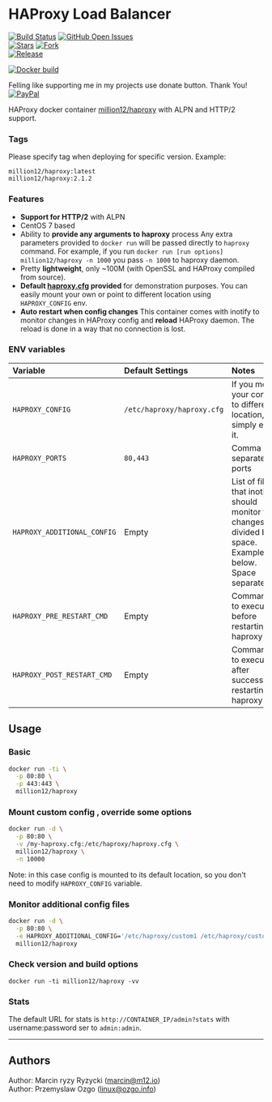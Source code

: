 HAProxy Load Balancer
===

[![Build Status](https://jenkins.ozgo.info/jenkins/buildStatus/icon?job=ghp-million12-docker-haproxy)](https://jenkins.ozgo.info/jenkins/job/ghp-million12-docker-haproxy/) 
[![GitHub Open Issues](https://img.shields.io/github/issues/million12/docker-haproxy.svg)](https://github.com/million12/docker-haproxy/issues)   
[![Stars](https://img.shields.io/github/stars/million12/docker-haproxy.svg?style=social&label=Stars)](https://github.com/million12/docker-haproxy/stargazers)
[![Fork](https://img.shields.io/github/forks/million12/docker-haproxy.svg?style=social&label=Fork)](https://github.com/million12/docker-haproxy/network/members)  
[![Release](https://img.shields.io/github/release/million12/docker-haproxy.svg)](http://microbadger.com/images/million12/haproxy.svg)

[![Docker build](http://dockeri.co/image/million12/haproxy)](https://hub.docker.com/r/million12/haproxy/)

Felling like supporting me in my projects use donate button. Thank You!  
[![PayPal](https://img.shields.io/badge/donate-PayPal-blue.svg)](https://www.paypal.me/POzgo)

HAProxy docker container [million12/haproxy](https://registry.hub.docker.com/u/million12/haproxy/) with ALPN and HTTP/2 support.

### Tags

Please specify tag when deploying for specific version.
Example:

`million12/haproxy:latest`  
`million12/haproxy:2.1.2`

### Features

* **Support for HTTP/2** with ALPN
* CentOS 7 based
* Ability to **provide any arguments to haproxy** process
  Any extra parameters provided to `docker run` will be passed directly to `haproxy` command.
  For example, if you run `docker run [run options] million12/haproxy -n 1000` you pass `-n 1000` to haproxy daemon.
* Pretty **lightweight**, only ~100M (with OpenSSL and HAProxy compiled from source).
* **Default [haproxy.cfg](container-files/etc/haproxy/haproxy.cfg) provided** for demonstration purposes. You can easily mount your own or point to different location using `HAPROXY_CONFIG` env.
* **Auto restart when config changes**
  This container comes with inotify to monitor changes in HAProxy config and **reload** HAProxy daemon. The reload is done in a way that no connection is lost.

### ENV variables

|Variable|Default Settings|Notes|
|:--|:--|:--|
|`HAPROXY_CONFIG`|`/etc/haproxy/haproxy.cfg`|If you mount your config to different location, simply edit it.|
|`HAPROXY_PORTS`|`80,443`|Comma separated ports|
|`HAPROXY_ADDITIONAL_CONFIG`|Empty|List of file that inotify should monitor for changes divided by space. Example below. Space separated|
|`HAPROXY_PRE_RESTART_CMD`|Empty|Command to execute before restarting haproxy|
|`HAPROXY_POST_RESTART_CMD`|Empty|Command to execute after successfully restarting haproxy|

## Usage

### Basic

```bash
docker run -ti \
  -p 80:80 \
  -p 443:443 \
  million12/haproxy
```

### Mount custom config , override some options

```bash
docker run -d \
  -p 80:80 \
  -v /my-haproxy.cfg:/etc/haproxy/haproxy.cfg \
  million12/haproxy \
  -n 10000
```

Note: in this case config is mounted to its default location, so you don't need to modify
`HAPROXY_CONFIG` variable.

### Monitor additional config files

```bash
docker run -d \
  -p 80:80 \
  -e HAPROXY_ADDITIONAL_CONFIG='/etc/haproxy/custom1 /etc/haproxy/custom2' \
  million12/haproxy
```

### Check version and build options

`docker run -ti million12/haproxy -vv`

### Stats

The default URL for stats is `http://CONTAINER_IP/admin?stats` with username:password ser to `admin:admin`.

---

## Authors

Author: Marcin ryzy Ryzycki (<marcin@m12.io>)  
Author: Przemyslaw Ozgo (<linux@ozgo.info>)
